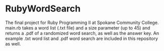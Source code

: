 # RubyWordSearch
 The final project for Ruby Programming II at Spokane Community College.
 main.rb takes a word list (.txt file) and a size parameter (up to 45) and returns a .pdf of a randomized word search, as well as the answer key. An example .txt word list and .pdf word search are included in this repository as well.
